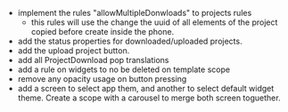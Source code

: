 - implement the rules "allowMultipleDonwloads" to projects rules
  - this rules will use the change the uuid of all elements of the project copied before create inside the phone.
- add the status properties for downloaded/uploaded projects.
- add the upload project button.
- add all ProjectDownload pop translations
- add a rule on widgets to no be deleted on template scope
- remove any opacity usage on button pressing
- add a screen to select app them, and another to select default widget theme. Create a scope with a carousel to merge both screen toguether.